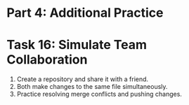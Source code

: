 # **Part 4: Additional Practice**

# **Task 16: Simulate Team Collaboration**
1. Create a repository and share it with a friend.  
2. Both make changes to the same file simultaneously.  
3. Practice resolving merge conflicts and pushing changes.


